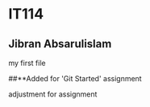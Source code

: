 # IT114
## Jibran Absarulislam

my first file 

##**Added for 'Git Started' assignment

adjustment for assignment
